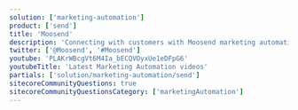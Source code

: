 ```yaml
---
solution: ['marketing-automation']
product: ['send']
title: 'Moosend'
description: 'Connecting with customers with Moosend marketing automation'
twitter: ['@Moosend', '#Moosend']
youtube: 'PLAKrWBcgVt6M4Ia_bECQVOyxUe1eDFpG6'
youtubeTitle: 'Latest Marketing Automation videos'
partials: ['solution/marketing-automation/send']
sitecoreCommunityQuestions: true
sitecoreCommunityQuestionsCategory: ['marketingAutomation']
---
```

